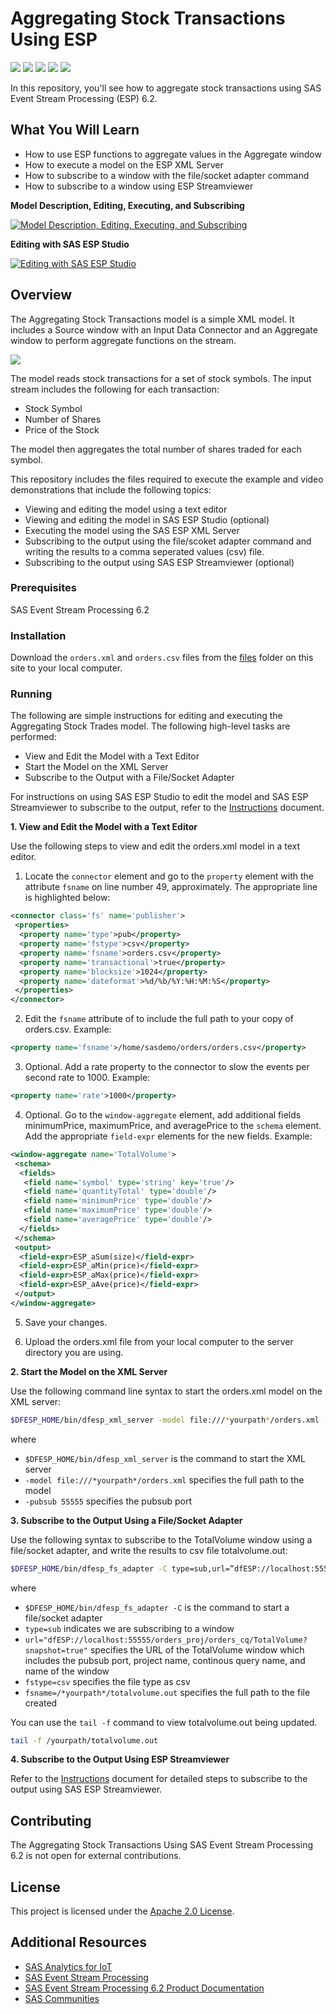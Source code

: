 # Aggregating Stock Transactions Using ESP

<img src="https://img.shields.io/badge/Category-Tutorial-blue"> <img src="https://img.shields.io/badge/Sub--Category-Data Transformation-yellowgreen"> <img src="https://img.shields.io/badge/Difficulty-Beginner-yellow"> <img src="https://img.shields.io/badge/Analytical%20Method-N/A-brightgreen"> <img src="https://img.shields.io/badge/Updated-Jan%202020-orange">

In this repository, you'll see how to aggregate stock transactions using SAS Event Stream Processing (ESP) 6.2.

## What You Will Learn

* How to use ESP functions to aggregate values in the Aggregate window
* How to execute a model on the ESP XML Server
* How to subscribe to a window with the file/socket adapter command
* How to subscribe to a window using ESP Streamviewer


**Model Description, Editing, Executing, and Subscribing**

[![Model Description, Editing, Executing, and Subscribing](/images/viewing_62.png)](https://players.brightcove.net/3665946608001/default_default/index.html?videoId=6129513059001 "Model Description, Editing, Executing, and Subscribing")

**Editing with SAS ESP Studio**

[![Editing with SAS ESP Studio](/images/studio_62.png)](https://players.brightcove.net/3665946608001/default_default/index.html?videoId=6129515490001 "Editing with SAS ESP Studio")


## Overview

The Aggregating Stock Transactions model is a simple XML model. It includes a Source window with an Input Data Connector and an Aggregate window to perform aggregate functions on the stream.

![](images/model_upload.png)

The model reads stock transactions for a set of stock symbols. The input stream includes the following for each transaction:

*  Stock Symbol
*  Number of Shares
*  Price of the Stock

The model then aggregates the total number of shares traded for each symbol.
  
This repository includes the files required to execute the example and video demonstrations that include the following topics:
  
 *   Viewing and editing the model using a text editor
 *   Viewing and editing the model in SAS ESP Studio (optional)
 *   Executing the model using the SAS ESP XML Server
 *   Subscribing to the output using the file/scoket adapter command and writing the results to a comma seperated values (csv) file.
 *   Subscribing to the output using SAS ESP Streamviewer (optional)

### Prerequisites

SAS Event Stream Processing 6.2

### Installation

Download the `orders.xml` and `orders.csv` files from the [files](files) folder on this site to your local computer.


### Running

The following are simple instructions for editing and executing the Aggregating Stock Trades model. The following high-level tasks are performed:

*  View and Edit the Model with a Text Editor
*  Start the Model on the XML Server
*  Subscribe to the Output with a File/Socket Adapter
 
For instructions on using SAS ESP Studio to edit the model and SAS ESP Streamviewer to subscribe to the output, refer to the [Instructions](doc/readme.md) document.

**1. View and Edit the Model with a Text Editor**

Use the following steps to view and edit the orders.xml model in a text editor. 

1.	Locate the `connector` element and go to the `property` element with the attribute `fsname` on line number 49, approximately. The appropriate line is highlighted below:

```xml
<connector class='fs' name='publisher'>
 <properties>
  <property name='type'>pub</property>
  <property name='fstype'>csv</property>
  <property name='fsname'>orders.csv</property>
  <property name='transactional'>true</property>
  <property name='blocksize'>1024</property>
  <property name='dateformat'>%d/%b/%Y:%H:%M:%S</property>
 </properties>
</connector>
```
2.	Edit the `fsname` attribute of to include the full path to your copy of orders.csv. Example:

```xml
<property name='fsname'>/home/sasdemo/orders/orders.csv</property>
```
    
3.	Optional. Add a rate property to the connector to slow the events per second rate to 1000. Example:

```xml
<property name='rate'>1000</property>
```

4.	Optional. Go to the `window-aggregate` element, add additional fields minimumPrice, maximumPrice, and averagePrice to the `schema` element. Add the appropriate `field-expr` elements for the new fields. Example:

```xml
<window-aggregate name='TotalVolume'>
 <schema>
  <fields>
   <field name='symbol' type='string' key='true'/>
   <field name='quantityTotal' type='double'/>
   <field name='minimumPrice' type='double'/> 
   <field name='maximumPrice' type='double'/> 
   <field name='averagePrice' type='double'/> 
  </fields>
 </schema>
 <output>
  <field-expr>ESP_aSum(size)</field-expr>
  <field-expr>ESP_aMin(price)</field-expr>
  <field-expr>ESP_aMax(price)</field-expr>
  <field-expr>ESP_aAve(price)</field-expr>
 </output>
</window-aggregate>
```

5.	Save your changes.

6.	Upload the orders.xml file from your local computer to the server directory you are using.


**2. Start the Model on the XML Server**

Use the following command line syntax to start the orders.xml model on the XML server:

```bash
$DFESP_HOME/bin/dfesp_xml_server -model file:///*yourpath*/orders.xml -pubsub 55555
```

where
*  `$DFESP_HOME/bin/dfesp_xml_server` is the command to start the XML server
*  `-model file:///*yourpath*/orders.xml` specifies the full path to the model
*  `-pubsub 55555` specifies the pubsub port


**3. Subscribe to the Output Using a File/Socket Adapter**

Use the following syntax to subscribe to the TotalVolume window using a file/socket adapter, and write the results to csv file totalvolume.out:

```bash
$DFESP_HOME/bin/dfesp_fs_adapter -C type=sub,url=”dfESP://localhost:55555/orders_proj/orders_cq/TotalVolume?snapshot=true”,fstype=csv,fsname=/yourpath/totalvolume.out
```

where
*  `$DFESP_HOME/bin/dfesp_fs_adapter -C` is the command to start a file/socket adapter
*  `type=sub` indicates we are subscribing to a window
*  `url="dfESP://localhost:55555/orders_proj/orders_cq/TotalVolume?snapshot=true"` specifies the URL of the TotalVolume window which includes the pubsub port, project name, continous query name, and name of the window
*  `fstype=csv` specifies the file type as csv
*  `fsname=/*yourpath*/totalvolume.out` specifies the full path to the file created

You can use the `tail -f` command to view totalvolume.out being updated.

```bash
tail -f /yourpath/totalvolume.out
```

**4. Subscribe to the Output Using ESP Streamviewer**

Refer to the [Instructions](doc/readme.md) document for detailed steps to subscribe to the output using SAS ESP Streamviewer.

## Contributing

The Aggregating Stock Transactions Using SAS Event Stream Processing 6.2 is not open for external contributions.

## License

This project is licensed under the [Apache 2.0 License](LICENSE).

## Additional Resources

* [SAS Analytics for IoT](https://www.sas.com/en_us/software/analytics-iot.html)
* [SAS Event Stream Processing](https://www.sas.com/en_us/software/event-stream-processing.html)
* [SAS Event Stream Processing 6.2 Product Documentation](https://go.documentation.sas.com/?cdcId=espcdc&cdcVersion=6.2&docsetId=espov&docsetTarget=home.htm&locale=en)
* [SAS Communities](https://communities.sas.com/)

